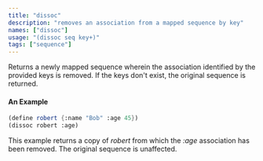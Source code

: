```yaml
---
title: "dissoc"
description: "removes an association from a mapped sequence by key"
names: ["dissoc"]
usage: "(dissoc seq key+)"
tags: ["sequence"]
---
```


Returns a newly mapped sequence wherein the association identified by the provided keys is removed. If the keys don't exist, the original sequence is returned.

#### An Example

```scheme
(define robert {:name "Bob" :age 45})
(dissoc robert :age)
```

This example returns a copy of _robert_ from which the _:age_ association has been removed. The original sequence is unaffected.
